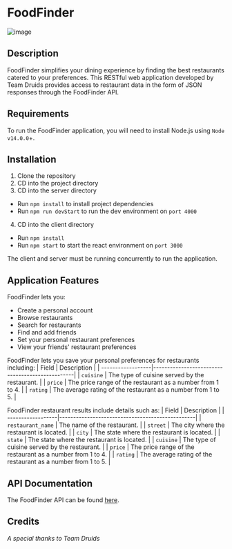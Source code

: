 # FoodFinder

![image](https://user-images.githubusercontent.com/47260573/124221499-bf193200-dab4-11eb-8992-db22ba3178f8.png)

## Description
FoodFinder simplifies your dining experience by finding the best restaurants catered to your preferences. This RESTful web application developed by Team Druids provides access to restaurant data in the form of JSON responses through the FoodFinder API.

## Requirements
To run the FoodFinder application, you will need to install Node.js using `Node v14.0.0`+.

## Installation
1. Clone the repository
2. CD into the project directory
3. CD into the server directory
  - Run `npm install` to install project dependencies
  - Run `npm run devStart`  to run the dev environment on `port 4000`
4. CD into the client directory
  - Run `npm install`
  - Run `npm start` to start the react environment on `port 3000`

The client and server must be running concurrently to run the application.

## Application Features
FoodFinder lets you:
- Create a personal account
- Browse restaurants
- Search for restaurants
- Find and add friends
- Set your personal restaurant preferences
- View your friends' restaurant preferences

FoodFinder lets you save your personal preferences for restaurants including:
| Field             | Description                                     |
| ------------------|-------------------------------------------------|
| `cuisine`	        | The type of cuisine served by the restaurant. |
| `price`	          | The price range of the restaurant as a number from 1 to 4. |
| `rating`	        | The average rating of the restaurant as a number from 1 to 5. |

FoodFinder restaurant results include details such as:
| Field             | Description                                     |
| ------------------|-------------------------------------------------|
| `restaurant_name`	| The name of the restaurant. |
| `street`          | The city where the restaurant is located. |
| `city`	          | The state where the restaurant is located. |
| `state`           | The state where the restaurant is located. |
| `cuisine`	        | The type of cuisine served by the restaurant. |
| `price`	          | The price range of the restaurant as a number from 1 to 4. |
| `rating`	        | The average rating of the restaurant as a number from 1 to 5. |

## API Documentation
The FoodFinder API can be found [here](https://github.com/vsupapo/FoodFinderAPI/blob/main/README.md).

## Credits
*A special thanks to Team Druids*

